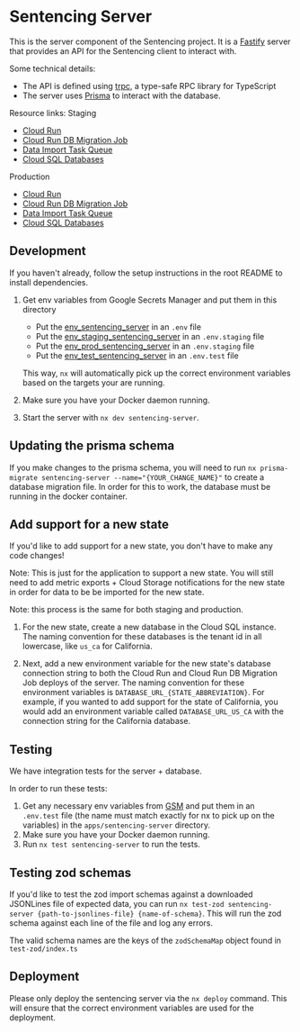 # Sentencing Server

This is the server component of the Sentencing project. It is a [Fastify](https://fastify.dev/) server that provides an API for the Sentencing client to interact with.

Some technical details:

- The API is defined using [trpc](https://trpc.io/), a type-safe RPC library for TypeScript
- The server uses [Prisma](https://www.prisma.io/) to interact with the database.

Resource links:
Staging

- [Cloud Run](https://console.cloud.google.com/run/detail/us-central1/sentencing-server/metrics?project=recidiviz-dashboard-staging)
- [Cloud Run DB Migration Job](https://console.cloud.google.com/run/jobs/details/us-central1/sentencing-server-migrate-db/executions?project=recidiviz-dashboard-staging)
- [Data Import Task Queue](https://console.cloud.google.com/cloudtasks/queue/us-central1/sentencing-server-import-queue/tasks?project=recidiviz-dashboard-staging)
- [Cloud SQL Databases](https://console.cloud.google.com/sql/instances/sentencing-db/studio?project=recidiviz-dashboard-staging)

Production

- [Cloud Run](https://console.cloud.google.com/run/detail/us-central1/sentencing-server/metrics?project=recidiviz-dashboard-production)
- [Cloud Run DB Migration Job](https://console.cloud.google.com/run/jobs/details/us-central1/sentencing-server-migrate-db/executions?project=recidiviz-dashboard-production)
- [Data Import Task Queue](https://console.cloud.google.com/cloudtasks/queue/us-central1/sentencing-server-import-queue/tasks?project=recidiviz-dashboard-production)
- [Cloud SQL Databases](https://console.cloud.google.com/sql/instances/sentencing-db/studio?project=recidiviz-dashboard-production)

## Development

If you haven't already, follow the setup instructions in the root README to install dependencies.

1. Get env variables from Google Secrets Manager and put them in this directory
   - Put the [env_sentencing_server](https://console.cloud.google.com/security/secret-manager/secret/env_dev_sentencing_server/versions?project=recidiviz-dashboard-staging) in an `.env` file
   - Put the [env_staging_sentencing_server](https://console.cloud.google.com/security/secret-manager/secret/env_staging_sentencing_server/versions?project=recidiviz-dashboard-staging) in an `.env.staging` file
   - Put the [env_prod_sentencing_server](https://console.cloud.google.com/security/secret-manager/secret/env_prod_sentencing_server/versions?project=recidiviz-dashboard-staging) in an `.env.staging` file
   - Put the [env_test_sentencing_server](https://console.cloud.google.com/security/secret-manager/secret/env_test_sentencing_server/versions?project=recidiviz-dashboard-staging) in an `.env.test` file

   This way, `nx` will automatically pick up the correct environment variables based on the targets your are running.

2. Make sure you have your Docker daemon running.
3. Start the server with `nx dev sentencing-server`.

## Updating the prisma schema

If you make changes to the prisma schema, you will need to run `nx prisma-migrate sentencing-server --name="{YOUR_CHANGE_NAME}"` to create a database migration file. In order for this to work, the database must be running in the docker container.

## Add support for a new state

If you'd like to add support for a new state, you don't have to make any code changes!

Note: This is just for the application to support a new state. You will still need to add metric exports + Cloud Storage notifications for the new state in order for data to be be imported for the new state.

Note: this process is the same for both staging and production.

1. For the new state, create a new database in the Cloud SQL instance. The naming convention for these databases is the tenant id in all lowercase, like `us_ca` for California.

2. Next, add a new environment variable for the new state's database connection string to both the Cloud Run and Cloud Run DB Migration Job deploys of the server. The naming convention for these environment variables is `DATABASE_URL_{STATE_ABBREVIATION}`. For example, if you wanted to add support for the state of California, you would add an environment variable called `DATABASE_URL_US_CA` with the connection string for the California database.

## Testing

We have integration tests for the server + database.

In order to run these tests:

1. Get any necessary env variables from [GSM](https://console.cloud.google.com/security/secret-manager/secret/env_test_sentencing_server/versions?project=recidiviz-dashboard-staging) and put them in an `.env.test` file (the name must match exactly for nx to pick up on the variables) in the `apps/sentencing-server` directory.
2. Make sure you have your Docker daemon running.
3. Run `nx test sentencing-server` to run the tests.

## Testing zod schemas

If you'd like to test the zod import schemas against a downloaded JSONLines file of expected data, you can run `nx test-zod sentencing-server {path-to-jsonlines-file} {name-of-schema}`. This will run the zod schema against each line of the file and log any errors.

The valid schema names are the keys of the `zodSchemaMap` object found in `test-zod/index.ts`

## Deployment

Please only deploy the sentencing server via the `nx deploy` command. This will ensure that the correct environment variables are used for the deployment.
